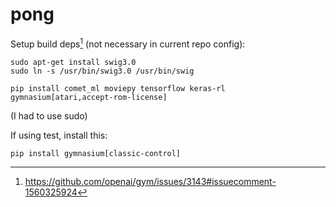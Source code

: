 # pong

Setup build deps[^1] (not necessary in current repo config):
```
sudo apt-get install swig3.0
sudo ln -s /usr/bin/swig3.0 /usr/bin/swig
```

```
pip install comet_ml moviepy tensorflow keras-rl gymnasium[atari,accept-rom-license]
```
(I had to use sudo)


If using test, install this:
```
pip install gymnasium[classic-control]
```

[^1]: https://github.com/openai/gym/issues/3143#issuecomment-1560325924